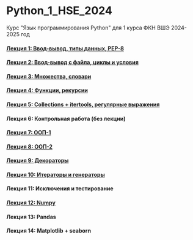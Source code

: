 # Python_1_HSE_2024
Курс "Язык программирования Python" для 1 курса ФКН ВШЭ 2024-2025 год

#### [Лекция 1: Ввод-вывод, типы данных, PEP-8](https://colab.research.google.com/github/Palladain/Python_1_HSE_2024/blob/main/Lectures/Lecture_01.ipynb)
#### [Лекция 2: Ввод-вывод с файла, циклы и условия](https://colab.research.google.com/github/Palladain/Python_1_HSE_2024/blob/main/Lectures/Lecture_02.ipynb)
#### [Лекция 3: Множества, словари](https://colab.research.google.com/github/Palladain/Python_1_HSE_2024/blob/main/Lectures/Lecture_03.ipynb)
#### [Лекция 4: Функции, рекурсии](https://colab.research.google.com/github/Palladain/Python_1_HSE_2024/blob/main/Lectures/Lecture_04.ipynb)
#### [Лекция 5: Collections + itertools, регулярные выражения](https://colab.research.google.com/github/Palladain/Python_1_HSE_2024/blob/main/Lectures/Lecture_05.ipynb)
#### Лекция 6: Контрольная работа (без лекции)
#### [Лекция 7: ООП-1](https://colab.research.google.com/github/Palladain/Python_1_HSE_2024/blob/main/Lectures/Lecture_07_08.ipynb)
#### [Лекция 8: ООП-2](https://colab.research.google.com/github/Palladain/Python_1_HSE_2024/blob/main/Lectures/Lecture_07_08.ipynb)
#### [Лекция 9: Декораторы](https://colab.research.google.com/github/Palladain/Python_1_HSE_2024/blob/main/Lectures/Lecture_09.ipynb)
#### [Лекция 10: Итераторы и генераторы](https://colab.research.google.com/github/Palladain/Python_1_HSE_2024/blob/main/Lectures/Lecture_10.ipynb)
#### Лекция 11: Исключения и тестирование
#### [Лекция 12: Numpy](https://colab.research.google.com/github/Palladain/Python_1_HSE_2024/blob/main/Lectures/Lecture_12.ipynb)
#### Лекция 13: Pandas
#### Лекция 14: Matplotlib + seaborn
